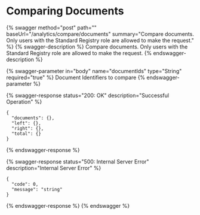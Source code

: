 # Comparing Documents

{% swagger method="post" path="" baseUrl="/analytics/compare/documents" summary="Compare documents. Only users with the Standard Registry role are allowed to make the request." %}
{% swagger-description %}
Compare documents. Only users with the Standard Registry role are allowed to make the request.
{% endswagger-description %}

{% swagger-parameter in="body" name="documentIds" type="String" required="true" %}
Document Identifiers to compare
{% endswagger-parameter %}

{% swagger-response status="200: OK" description="Successful Operation" %}
```
{
  "documents": {},
  "left": {},
  "right": {},
  "total": {}
}
```
{% endswagger-response %}

{% swagger-response status="500: Internal Server Error" description="Internal Server Error" %}
```
{
  "code": 0,
  "message": "string"
}
```
{% endswagger-response %}
{% endswagger %}
